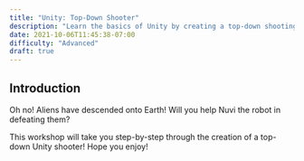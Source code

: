 ```yaml
---
title: "Unity: Top-Down Shooter"
description: "Learn the basics of Unity by creating a top-down shooting game"
date: 2021-10-06T11:45:38-07:00
difficulty: "Advanced"
draft: true
---
```


## Introduction

Oh no! Aliens have descended onto Earth! Will you help Nuvi the robot in defeating them?

This workshop will take you step-by-step through the creation of a top-down Unity shooter! Hope you enjoy!

